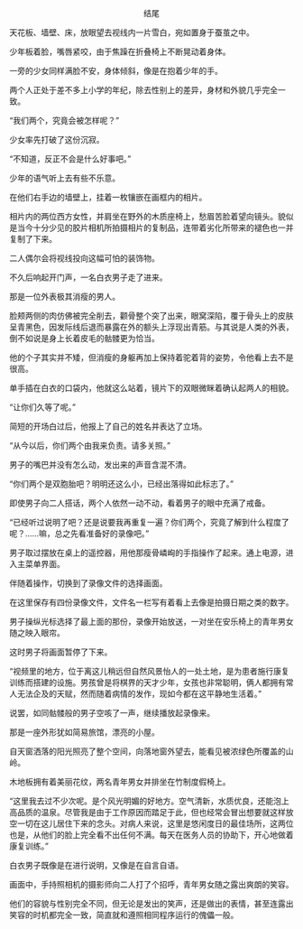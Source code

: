 <p align="center">结尾</p>

天花板、墙壁、床，放眼望去视线内一片雪白，宛如置身于蚕茧之中。

少年板着脸，嘴唇紧咬，由于焦躁在折叠椅上不断晃动着身体。

一旁的少女同样满脸不安，身体倾斜，像是在抱着少年的手。

两个人正处于差不多上小学的年纪，除去性别上的差异，身材和外貌几乎完全一致。

“我们两个，究竟会被怎样呢？”

少女率先打破了这份沉寂。

“不知道，反正不会是什么好事吧。”

少年的语气听上去有些不乐意。

在他们右手边的墙壁上，挂着一枚镶嵌在画框内的相片。

相片内的两位西方女性，并肩坐在野外的木质座椅上，愁眉苦脸着望向镜头。貌似是当今十分少见的胶片相机所拍摄相片的复制品，连带着劣化所带来的褪色也一并复制了下来。

二人偶尔会将视线投向这幅可怕的装饰物。

不久后响起开门声，一名白衣男子走了进来。

那是一位外表极其消瘦的男人。

脸颊两侧的肉仿佛被完全削去，颧骨整个突了出来，眼窝深陷，覆于骨头上的皮肤呈青黑色，因发际线后退而暴露在外的额头上浮现出青筋。与其说是人类的外表，倒不如说是身上长着皮毛的骷髅更为恰当。

他的个子其实并不矮，但消瘦的身躯再加上保持着驼着背的姿势，令他看上去不是很高。

单手插在白衣的口袋内，他就这么站着，镜片下的双眼微眯着确认起两人的相貌。

“让你们久等了呢。”

简短的开场白过后，他报上了自己的姓名并表达了立场。

“从今以后，你们两个由我来负责。请多关照。”

男子的嘴巴并没有怎么动，发出来的声音含混不清。

“你们两个是双胞胎吧？明明还这么小，已经出落得如此标志了。”

即使男子向二人搭话，两个人依然一动不动，看着男子的眼中充满了戒备。

“已经听过说明了吧？还是说要我再重复一遍？你们两个，究竟了解到什么程度了呢？……嘛，总之先看准备好的录像吧。”

男子取过摆放在桌上的遥控器，用他那瘦骨嶙峋的手指操作了起来。通上电源，进入主菜单界面。

伴随着操作，切换到了录像文件的选择画面。

在这里保存有四份录像文件，文件名一栏写有着看上去像是拍摄日期之类的数字。

男子操纵光标选择了最上面的那份，录像开始放送，一对坐在安乐椅上的青年男女随之映入眼帘。

这时男子将画面暂停了下来。

“视频里的地方，位于离这儿稍远但自然风景怡人的一处土地，是为患者施行康复训练而搭建的设施。男孩曾是将棋界的天才少年，女孩也非常聪明，俩人都拥有常人无法企及的天赋，然而随着病情的发作，现如今都在这平静地生活着。”

说罢，如同骷髅般的男子空咳了一声，继续播放起录像来。

那是一座外形犹如简易旅馆，漂亮的小屋。

自天窗洒落的阳光照亮了整个空间，向落地窗外望去，能看见被浓绿色所覆盖的山岭。

木地板拥有着美丽花纹，两名青年男女并排坐在竹制度假椅上。

“这里我去过不少次呢。是个风光明媚的好地方。空气清新，水质优良，还能泡上高品质的温泉。尽管我是由于工作原因而踏足于此，但也经常会冒出想要就这样放空一切在这儿居住下来的念头。对病人来说，这里是悠闲度日的最佳场所，这两位也是，从他们的脸上完全看不出任何不满。每天在医务人员的协助下，开心地做着康复训练。”

白衣男子既像是在进行说明，又像是在自言自语。

画面中，手持照相机的摄影师向二人打了个招呼，青年男女随之露出爽朗的笑容。

他们的容貌与性别完全不同，但无论是发出的笑声，还是做出的表情，甚至连露出笑容的时机都完全一致，简直就和遵照相同程序运行的傀儡一般。

